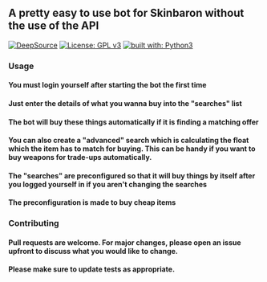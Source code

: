 ## A pretty easy to use bot for Skinbaron without the use of the API

[![DeepSource](https://deepsource.io/gh/Luois45/SkinbaronBot.svg/?label=active+issues&show_trend=true&token=PYCPV5pfYCn0JRuCDWrTtQoi)](https://deepsource.io/gh/Luois45/SkinbaronBot/?ref=repository-badge)
[![License: GPL v3](https://img.shields.io/badge/License-GPL%20v3-blue.svg)](http://www.gnu.org/licenses/gpl-3.0)
[![built with: Python3](https://camo.githubusercontent.com/0d9fbff04202da688cc79c5ffe984bd171edf453b2e41e5e56e55202dd5bdbb2/68747470733a2f2f696d672e736869656c64732e696f2f62616467652f6275696c74253230776974682d507974686f6e332d7265642e737667)](https://www.python.org/)

### Usage
#### You must login yourself after starting the bot the first time

#### Just enter the details of what you wanna buy into the "searches" list
#### The bot will buy these things automatically if it is finding a matching offer
#### You can also create a "advanced" search which is calculating the float which the item has to match for buying. This can be handy if you want to buy weapons for trade-ups automatically.
#### The "searches" are preconfigured so that it will buy things by itself after you logged yourself in if you aren't changing the searches
#### The preconfiguration is made to buy cheap items

### Contributing
#### Pull requests are welcome. For major changes, please open an issue upfront to discuss what you would like to change.

#### Please make sure to update tests as appropriate.
